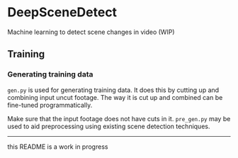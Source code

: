 # DeepSceneDetect
Machine learning to detect scene changes in video (WIP)

## Training
### Generating training data
`gen.py` is used for generating training data. It does this by cutting up and combining input uncut footage.
The way it is cut up and combined can be fine-tuned programmatically.<!--, code examples are given below. -->

Make sure that the input footage does not have cuts in it. `pre_gen.py` may be used to aid preprocessing using existing scene detection techniques.

---
this README is a work in progress